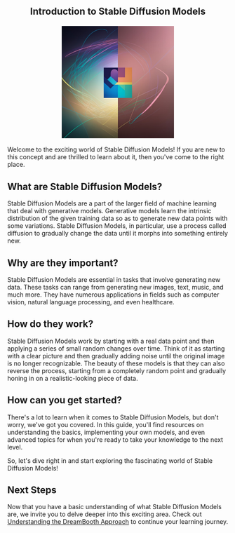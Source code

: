 ## <p align="center">Introduction to Stable Diffusion Models</p>

<p align="center">
  <img src="https://raw.githubusercontent.com/darkstorm2150/OpenGen/main/OpenGen%20Logo-768.jpg" alt="ALT_TEXT" height="256">
</p>

Welcome to the exciting world of Stable Diffusion Models! If you are new to this concept and are thrilled to learn about it, then you've come to the right place. 

## What are Stable Diffusion Models?

Stable Diffusion Models are a part of the larger field of machine learning that deal with generative models. Generative models learn the intrinsic distribution of the given training data so as to generate new data points with some variations. Stable Diffusion Models, in particular, use a process called diffusion to gradually change the data until it morphs into something entirely new.

## Why are they important?

Stable Diffusion Models are essential in tasks that involve generating new data. These tasks can range from generating new images, text, music, and much more. They have numerous applications in fields such as computer vision, natural language processing, and even healthcare.

## How do they work?

Stable Diffusion Models work by starting with a real data point and then applying a series of small random changes over time. Think of it as starting with a clear picture and then gradually adding noise until the original image is no longer recognizable. The beauty of these models is that they can also reverse the process, starting from a completely random point and gradually honing in on a realistic-looking piece of data.

## How can you get started?

There's a lot to learn when it comes to Stable Diffusion Models, but don't worry, we've got you covered. In this guide, you'll find resources on understanding the basics, implementing your own models, and even advanced topics for when you're ready to take your knowledge to the next level.

So, let's dive right in and start exploring the fascinating world of Stable Diffusion Models!

## Next Steps

Now that you have a basic understanding of what Stable Diffusion Models are, we invite you to delve deeper into this exciting area. Check out [Understanding the DreamBooth Approach](./docs/dreambooth_approach.md) to continue your learning journey. 
